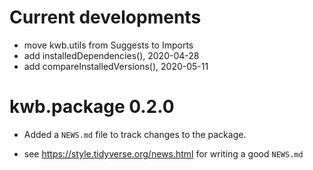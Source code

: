# Current developments

* move kwb.utils from Suggests to Imports
* add installedDependencies(), 2020-04-28
* add compareInstalledVersions(), 2020-05-11

# kwb.package 0.2.0

* Added a `NEWS.md` file to track changes to the package.

* see https://style.tidyverse.org/news.html for writing a good `NEWS.md`



